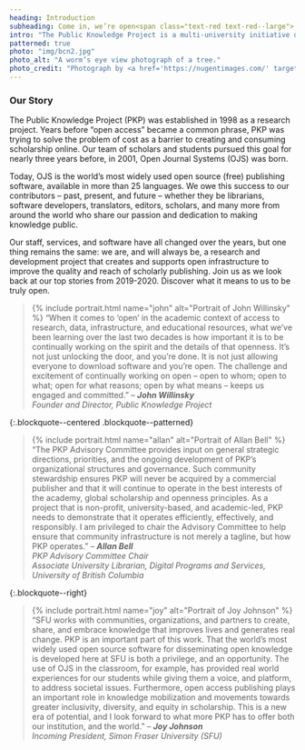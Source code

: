 ```yaml
---
heading: Introduction
subheading: Come in, we’re open<span class="text-red text-red--large">.</span>
intro: "The Public Knowledge Project is a multi-university initiative developing (free) open source software and conducting research to improve the quality and reach of scholarly publishing."
patterned: true
photo: "img/bcn2.jpg"
photo_alt: "A worm’s eye view photograph of a tree."
photo_credit: "Photograph by <a href='https://nugentimages.com/' target='_blank' rel='noopener'>Jason Nugent</a>."
---
```


### Our Story

The Public Knowledge Project (PKP) was established in 1998 as a research project. Years before “open access” became a common phrase, PKP was trying to solve the problem of cost as a barrier to creating and consuming scholarship online. Our team of scholars and students pursued this goal for nearly three years before, in 2001, Open Journal Systems (OJS) was born.

Today, OJS is the world’s most widely used open source (free) publishing software, available in more than 25 languages. We owe this success to our contributors – past, present, and future – whether they be librarians, software developers, translators, editors, scholars, and many more from around the world who share our passion and dedication to making knowledge public.  

Our staff, services, and software have all changed over the years, but one thing remains the same: we are, and will always be, a research and development project that creates and supports open infrastructure to improve the quality and reach of scholarly publishing. Join us as we look back at our top stories from 2019-2020. Discover what it means to us to be truly open.

> {% include portrait.html name="john" alt="Portrait of John Willinsky" %} “When it comes to ‘open’ in the academic context of access to research, data, infrastructure, and educational resources, what we’ve been learning over the last two decades is how important it is to be continually working on the spirit and the details of that openness. It’s not just unlocking the door, and you’re done. It is not just allowing everyone to download software and you’re open. The challenge and excitement of continually working on open – open to whom; open to what; open for what reasons; open by what means – keeps us engaged and committed.” <cite>&ndash; **John Willinsky**  <br/>Founder and Director, Public Knowledge Project</cite>

{:.blockquote--centered .blockquote--patterned}
> {% include portrait.html name="allan" alt="Portrait of Allan Bell" %} “The PKP Advisory Committee provides input on general strategic directions, priorities, and the ongoing development of PKP’s organizational structures and governance.  Such community stewardship ensures PKP will never be acquired by a commercial publisher and that it will continue to operate in the best interests of the academy, global scholarship and openness principles.  As a project that is non-profit, university-based, and academic-led, PKP needs to demonstrate that it operates efficiently, effectively, and responsibly.  I am privileged to chair the Advisory Committee to help ensure that community infrastructure is not merely a tagline, but how PKP operates.” <cite>&ndash; **Allan Bell**  <br/>PKP Advisory Committee Chair <br/>Associate University Librarian, Digital Programs and Services, University of British Columbia</cite>

{:.blockquote--right}
> {% include portrait.html name="joy" alt="Portrait of Joy Johnson" %} “SFU works with communities, organizations, and partners to create, share, and embrace knowledge that improves lives and generates real change. PKP is an important part of this work. That the world’s most widely used open source software for disseminating open knowledge is developed here at SFU is both a privilege, and an opportunity.  The use of OJS in the classroom, for example, has provided real world experiences for our students while giving them a voice, and platform, to address societal issues. Furthermore, open access publishing plays an important role in knowledge mobilization and movements towards greater inclusivity, diversity, and equity in scholarship. This is a new era of potential, and I look forward to what more PKP has to offer both our institution, and the world.” <cite>&ndash; **Joy Johnson**  <br/>Incoming President, Simon Fraser University (SFU)</cite>

